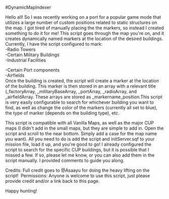 #DynamicMapIndexer

Hello all! So I was recently working on a port for a popular game mode that utilizes a large number of custom positions 
related to static structures on the map. I got tired of manually placing the the markers, so instead I created something
to do it for me! This script goes through the map you're on, and it creates dynamically named markers at the location of 
the desired buildings. Currently, I have the script configured to mark:  
-Radio Towers  
-Certain Military Buildings  
-Industrial Facilities 

-Certain Port components  
-Airfields    
Once the building is created, the script will create a marker at the location of the building. This marker is then stored 
in an array with a relevant title (_factoryArray, _militaryBaseArray, _portArray, _radioArray, and _airfieldArray. These 
arrays are stored as _markername_position.This script is very easily configurable to search for whichever building you want 
to find, as well as change the color of the markers (currently all set to blue), the type of marker (depends on the building type), 
etc.     

This script is compatible with all Vanilla Maps, as well as the major CUP maps (I didn't add in the small maps, but they are 
simple to add in. Open the script and scroll to the near bottom. Simply add a case for the map name you want). All you need to do 
is add the script and initServer.sqf to your mission file, load it up, and you're good to go! I already configured the script to search
for the specific CUP buildings, but it is possible that I missed a few. If so, please let me know, or you can also add them in the script 
manually. I provided comments to guide you along.         

Credits: Full credit goes to @Asaayu for doing the heavy lifting on the script!  
Permissions: Anyone is welcome to use this script, just please provide credit and/or a link back to this page.    

Happy hunting!
